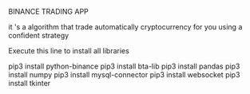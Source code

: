 BINANCE TRADING APP

it 's a algorithm that trade automatically cryptocurrency for you
using a confident strategy

Execute this line to install all libraries

pip3 install python-binance
pip3 install bta-lib
pip3 install pandas
pip3 install numpy
pip3 install mysql-connector
pip3 install websocket
pip3 install tkinter
